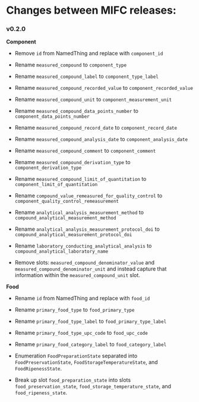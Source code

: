 # Changes between MIFC releases:

### v0.2.0

**Component**

* Remove `id` from NamedThing and replace with `component_id`

* Rename `measured_compound` to `component_type`

* Rename `measured_compound_label` to `component_type_label`

* Rename `measured_compound_recorded_value` to `component_recorded_value`

* Rename `measured_compound_unit` to `component_measurement_unit`

* Rename `measured_compound_data_points_number` to `component_data_points_number`

* Rename `measured_compound_record_date` to `component_record_date`

* Rename `measured_compound_analysis_date` to `component_analysis_date`

* Rename `measured_compound_comment` to `component_comment`

* Rename `measured_compound_derivation_type` to `component_derivation_type`

* Rename `measured_compound_limit_of_quantitation` to `component_limit_of_quantitation`

* Rename `compound_value_remeasured_for_quality_control` to `component_quality_control_remeasurement`

* Rename `analytical_analysis_measurement_method` to `compound_analytical_measurement_method`

* Rename `analytical_analysis_measurement_protocol_doi` to `compound_analytical_measurement_protocol_doi`

* Rename `laboratory_conducting_analytical_analysis` to `compound_analytical_laboratory_name`

* Remove slots: `measured_compound_denominator_value` and `measured_compound_denominator_unit` and instead capture that information within the `measured_compound_unit` slot.

**Food**

* Rename `id` from NamedThing and replace with `food_id`

* Rename `primary_food_type` to `food_primary_type`

* Rename `primary_food_type_label` to `food_primary_type_label`

* Rename `primary_food_type_upc_code` to `food_upc_code`

* Rename `primary_food_category_label` to `food_category_label`

* Enumeration `FoodPreparationState` separated into `FoodPreservationState`, `FoodStorageTemperatureState`, and `FoodRipenessState`.

* Break up slot `food_preparation_state` into slots `food_preservation_state`, `food_storage_temperature_state`, and `food_ripeness_state`.

